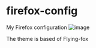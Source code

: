 # firefox-config
My Firefox configuration 
![image](https://github.com/Zabooby/firefox-config/assets/78969986/f9973069-dfc8-4461-8598-8403e54a5602)


The theme is based of Flying-fox 
